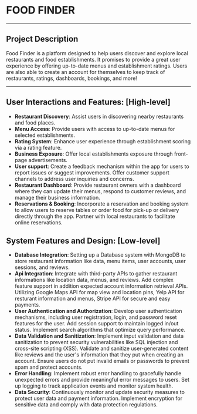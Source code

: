 # **FOOD FINDER**

---

## Project Description

Food Finder is a platform designed to help users discover and explore local restaurants and food establishments. It promises to provide a great user experience by offering up-to-date menus and establishment ratings. Users are also able to create an account for themselves to keep track of restaurants, ratings, dashboards, bookings, and more!

---

## User Interactions and Features: [High-level]

- **Restaurant Discovery**: Assist users in discovering nearby restaurants and food places.
- **Menu Access**: Provide users with access to up-to-date menus for selected establishments.
- **Rating System**: Enhance user experience through establishment scoring via a rating feature.
- **Business Exposure**: Offer local establishments exposure through front-page advertisements.
- **User support**: Create a feedback mechanism within the app for users to report issues or suggest improvements. Offer customer support channels to address user inquiries and concerns.
- **Restaurant Dashboard**: Provide restaurant owners with a dashboard where they can update their menus, respond to customer reviews, and manage their business information.
- **Reservations & Booking**: Incorporate a reservation and booking system to allow users to reserve tables or order food for pick-up or delivery directly through the app. Partner with local restaurants to facilitate online reservations.

## System Features and Design: [Low-level]
- **Database Integration**: Setting up a Database system with MongoDB to store restaurant information like data, menu items, user accounts, user sessions, and reviews.
- **Api Integration**: Integrate with third-party APIs to gather restaurant informations like location data, menus, and reviews. Add complex feature support in addition expected account information retrieval APIs. Utilizing Google Maps API for map view and location pins, Yelp API for resturant information and menus, 
Stripe API for secure and easy payments.
- **User Authentication and Authorization**: Develop user authentication mechanisms, including user registration, login, and password reset features for the user. Add session support to maintain logged in/out status. Implement search algorithms that optimize query performance.
- **Data Validation and Sanitization**: Implement input validation and data sanitization to prevent security vulnerabilities like SQL injection and cross-site scripting (XSS). Validate and sanitize user-generated content like reviews and the user's information that they put when creating an account. Ensure users do not put invalid emails or passwords to prevent spam and protect accounts.
- **Error Handling**: Implement robust error handling to gracefully handle unexpected errors and provide meaningful error messages to users. Set up logging to track application events and monitor system health.
- **Data Security**: Continuously monitor and update security measures to protect user data and payment information. Implement encryption for sensitive data and comply with data protection regulations.
  
